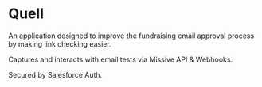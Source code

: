 # Quell

An application designed to improve the fundraising email approval process by making link checking easier.

Captures and interacts with email tests via Missive API & Webhooks. 

Secured by Salesforce Auth. 
